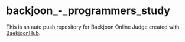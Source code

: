 # backjoon_-_programmers_study
This is an auto push repository for Baekjoon Online Judge created with [BaekjoonHub](https://github.com/BaekjoonHub/BaekjoonHub).
